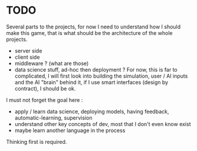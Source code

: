 # TODO
Several parts to the projects, for now I need to understand how I should make this game, that is what should be the architecture of the whole projects.
- server side
- client side
- middleware ? (what are those)
- data science stuff, ad-hoc then deployment ?
For now, this is far to complicated, I will first look into building the simulation, user / AI inputs and the AI "brain" behind it, if I use smart interfaces (design by contract), I should be ok.

I must not forget the goal here :
- apply / learn data science, deploying models, having feedback, automatic-learning, supervision
- understand other key concepts of dev, most that I don't even know exist
- maybe learn another language in the process

Thinking first is required.


